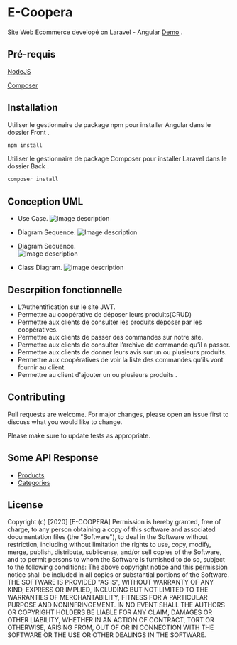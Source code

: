 # E-Coopera

Site Web Ecommerce developé on Laravel - Angular
[Demo](https://e-coopera.com/demo/) .


## Pré-requis

[NodeJS](https://nodejs.org/en/)

[Composer](https://getcomposer.org/)



## Installation

Utiliser le gestionnaire de package npm pour installer Angular dans le dossier Front .

```bash
npm install
```
Utiliser le gestionnaire de package Composer pour installer Laravel dans le dossier Back .

```bash
composer install 
```
## Conception UML
* Use Case.
![Image description](https://i.ibb.co/YfMLBJw/Use-Case-Diagram.jpg)

* Diagram Sequence.
![Image description](https://i.ibb.co/WndvNfT/Sequence-Diagram.jpg)


* Diagram Sequence.                                                  
![Image description](https://i.ibb.co/njXNJLQ/Coopera-Sequence.jpg)

* Class Diagram.
![Image description](https://i.ibb.co/vmPSyqC/Class-Diagram.jpg)



## Descrpition fonctionnelle
* L’Authentification sur le site JWT.
* Permettre au coopérative de déposer leurs produits(CRUD)
* Permettre aux clients de consulter les produits déposer par les coopératives.
* Permettre aux clients de passer des commandes sur notre site.
* Permettre aux clients de consulter l’archive de commande qu’il a passer.
* Permettre aux clients de donner leurs avis sur un ou plusieurs produits.
* Permettre aux coopératives de voir la liste des commandes qu’ils vont fournir au client.
* Permettre au client d'ajouter un ou plusieurs produits .







## Contributing
Pull requests are welcome. For major changes, please open an issue first to discuss what you would like to change.

Please make sure to update tests as appropriate.

## Some API Response
* [Products](https://api.jsonbin.io/b/5eb4b07747a2266b1474b17f)
* [Categories](https://api.jsonbin.io/b/5eb4b00f8284f36af7b7614c)

## License

Copyright (c) [2020] [E-COOPERA]
Permission is hereby granted, free of charge, to any person obtaining a copy
of this software and associated documentation files (the "Software"), to deal
in the Software without restriction, including without limitation the rights
to use, copy, modify, merge, publish, distribute, sublicense, and/or sell
copies of the Software, and to permit persons to whom the Software is
furnished to do so, subject to the following conditions:
The above copyright notice and this permission notice shall be included in all
copies or 
substantial portions of the Software.
THE SOFTWARE IS PROVIDED "AS IS", WITHOUT WARRANTY OF ANY KIND, EXPRESS OR
IMPLIED, INCLUDING BUT NOT LIMITED TO THE WARRANTIES OF MERCHANTABILITY,
FITNESS FOR A PARTICULAR PURPOSE AND NONINFRINGEMENT. IN NO EVENT SHALL THE
AUTHORS OR COPYRIGHT HOLDERS BE LIABLE FOR ANY CLAIM, DAMAGES OR OTHER
LIABILITY, WHETHER IN AN ACTION OF CONTRACT, TORT OR OTHERWISE, ARISING FROM,
OUT OF OR IN CONNECTION WITH THE SOFTWARE OR THE USE OR OTHER DEALINGS IN THE
SOFTWARE.
